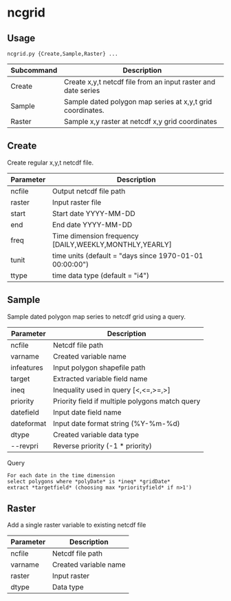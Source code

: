 ncgrid
======


## Usage

`ncgrid.py {Create,Sample,Raster} ...`
                                                                                
Subcommand | Description                                                   |
---------- | ------------------------------------------------------------- |
Create     | Create x,y,t netcdf file from an input raster and date series |
Sample     | Sample dated polygon map series at x,y,t grid coordinates.    |
Raster     | Sample x,y raster at netcdf x,y grid coordinates              |


## **Create**

Create regular x,y,t netcdf file. 

Parameter | Description                                             |
--------- | ------------------------------------------------------  |
ncfile    | Output netcdf file path                                 |
raster    | Input raster file                                       |
start     | Start date YYYY-MM-DD                                   |
end       | End date YYYY-MM-DD                                     |
freq      | Time dimension frequency [DAILY,WEEKLY,MONTHLY,YEARLY]  |
tunit     | time units (default = "days since 1970-01-01 00:00:00") |
ttype     | time data type (default = "i4")                         |

## **Sample**

Sample dated polygon map series to netcdf grid using a query. 

Parameter  | Description                                     |
---------- | ----------------------------------------------- |
ncfile     | Netcdf file path                                |
varname    | Created variable name                           |
infeatures | Input polygon shapefile path                    |
target     | Extracted variable field name                   |
ineq       | Inequality used in query [<,<=,>=,>]            |
priority   | Priority field if multiple polygons match query |
datefield  | Input date field name                           |
dateformat | Input date format string (%Y-%m-%d)             |
dtype      | Created variable data type                      |
--revpri   | Reverse priority (-1 * priority)                |

Query 

    For each date in the time dimension
    select polygons where *polyDate* is *ineq* *gridDate*
    extract *targetfield* (choosing max *priorityfield* if n>1')

    
## **Raster**

Add a single raster variable to existing netcdf file

Parameter| Description           |
-------- | --------------------- |
ncfile   | Netcdf file path      | 
varname  | Created variable name |
raster   | Input raster          |
dtype    | Data type             |
